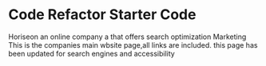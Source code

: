 # Code Refactor Starter Code
Horiseon an online company a that offers search optimization Marketing
This is the companies main wbsite page,all links are included.
this page has been updated for search engines and accessibility